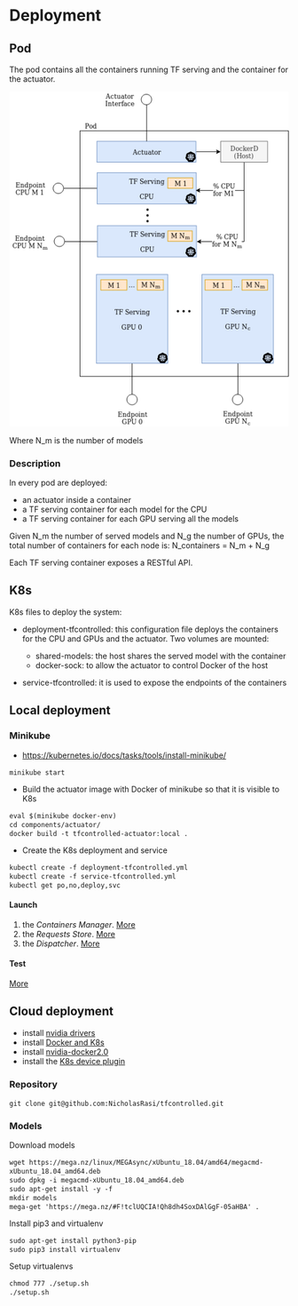 # Deployment
## Pod
The pod contains all the containers running TF serving and the container for the actuator.

<img src="../doc/img/PodView.png">

Where N_m is the number of models

### Description
In every pod are deployed:

- an actuator inside a container
- a TF serving container for each model for the CPU
- a TF serving container for each GPU serving all the models

Given N_m the number of served models and N_g the number of GPUs, the total number of containers for each node is: N_containers =  N_m + N_g

Each TF serving container exposes a RESTful API.

## K8s
K8s files to deploy the system:

- deployment-tfcontrolled: this configuration file deploys the containers for the CPU and GPUs and the actuator. Two volumes are mounted:
    + shared-models: the host shares the served model with the container
    + docker-sock: to allow the actuator to control Docker of the host

- service-tfcontrolled: it is used to expose the endpoints of the containers


## Local deployment
### Minikube
- https://kubernetes.io/docs/tasks/tools/install-minikube/


```
minikube start
```


- Build the actuator image with Docker of minikube so that
it is visible to K8s  
```
eval $(minikube docker-env)
cd components/actuator/    
docker build -t tfcontrolled-actuator:local .
```


- Create the K8s deployment and service
```
kubectl create -f deployment-tfcontrolled.yml
kubectl create -f service-tfcontrolled.yml
kubectl get po,no,deploy,svc
```

#### Launch
1. the *Containers Manager*. [More](../components/containers_manager/)
2. the *Requests Store*. [More](../components/requests_store/)
3. the *Dispatcher*. [More](../components/dispatcher/)


#### Test
[More](../testing/)

## Cloud deployment
- install [nvidia drivers](https://docs.nvidia.com/cuda/cuda-installation-guide-linux/index.html#ubuntu-installation)
- install [Docker and K8s](https://www.linode.com/docs/applications/containers/kubernetes/getting-started-with-kubernetes/)
- install [nvidia-docker2.0](https://github.com/NVIDIA/nvidia-docker/wiki/Installation-(version-2.0))
- install the [K8s device plugin](https://github.com/NVIDIA/k8s-device-plugin)

### Repository
```
git clone git@github.com:NicholasRasi/tfcontrolled.git
```
### Models
Download models
```
wget https://mega.nz/linux/MEGAsync/xUbuntu_18.04/amd64/megacmd-xUbuntu_18.04_amd64.deb
sudo dpkg -i megacmd-xUbuntu_18.04_amd64.deb
sudo apt-get install -y -f
mkdir models
mega-get 'https://mega.nz/#F!tclUQCIA!Qh8dh4SoxDAlGgF-05aHBA' .
```

Install pip3 and virtualenv
```
sudo apt-get install python3-pip
sudo pip3 install virtualenv 
```

Setup virtualenvs
```
chmod 777 ./setup.sh
./setup.sh
```